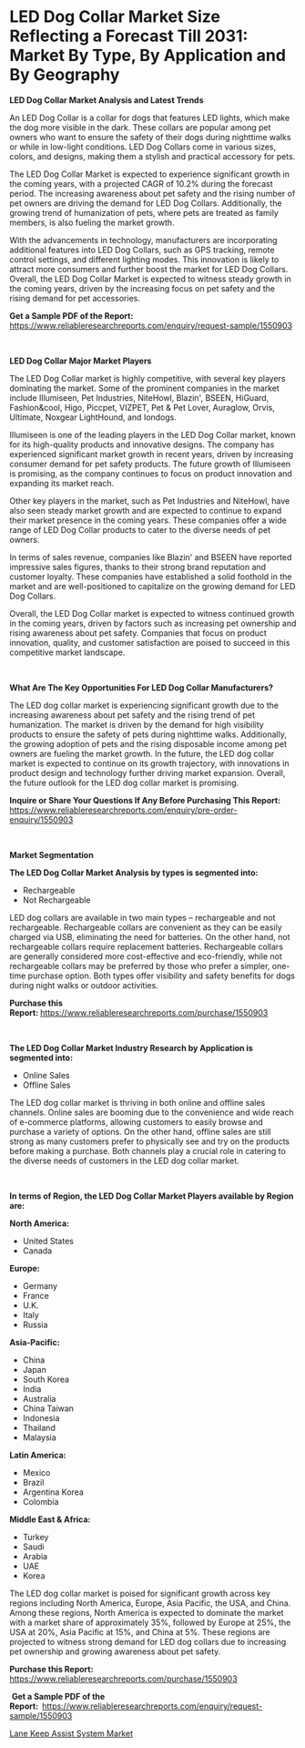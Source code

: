 <p><h1>LED Dog Collar Market Size Reflecting a Forecast Till 2031: Market By Type, By Application and By Geography</h1></p><p><strong>LED Dog Collar Market Analysis and Latest Trends</strong></p>
<p><p>An LED Dog Collar is a collar for dogs that features LED lights, which make the dog more visible in the dark. These collars are popular among pet owners who want to ensure the safety of their dogs during nighttime walks or while in low-light conditions. LED Dog Collars come in various sizes, colors, and designs, making them a stylish and practical accessory for pets.</p><p>The LED Dog Collar Market is expected to experience significant growth in the coming years, with a projected CAGR of 10.2% during the forecast period. The increasing awareness about pet safety and the rising number of pet owners are driving the demand for LED Dog Collars. Additionally, the growing trend of humanization of pets, where pets are treated as family members, is also fueling the market growth.</p><p>With the advancements in technology, manufacturers are incorporating additional features into LED Dog Collars, such as GPS tracking, remote control settings, and different lighting modes. This innovation is likely to attract more consumers and further boost the market for LED Dog Collars. Overall, the LED Dog Collar Market is expected to witness steady growth in the coming years, driven by the increasing focus on pet safety and the rising demand for pet accessories.</p></p>
<p><strong>Get a Sample PDF of the Report:&nbsp;</strong> <a href="https://www.reliableresearchreports.com/enquiry/request-sample/1550903">https://www.reliableresearchreports.com/enquiry/request-sample/1550903</a></p>
<p>&nbsp;</p>
<p><strong>LED Dog Collar Major Market Players</strong></p>
<p><p>The LED Dog Collar market is highly competitive, with several key players dominating the market. Some of the prominent companies in the market include Illumiseen, Pet Industries, NiteHowl, Blazin', BSEEN, HiGuard, Fashion&cool, Higo, Piccpet, VIZPET, Pet & Pet Lover, Auraglow, Orvis, Ultimate, Noxgear LightHound, and Iondogs.</p><p>Illumiseen is one of the leading players in the LED Dog Collar market, known for its high-quality products and innovative designs. The company has experienced significant market growth in recent years, driven by increasing consumer demand for pet safety products. The future growth of Illumiseen is promising, as the company continues to focus on product innovation and expanding its market reach.</p><p>Other key players in the market, such as Pet Industries and NiteHowl, have also seen steady market growth and are expected to continue to expand their market presence in the coming years. These companies offer a wide range of LED Dog Collar products to cater to the diverse needs of pet owners.</p><p>In terms of sales revenue, companies like Blazin' and BSEEN have reported impressive sales figures, thanks to their strong brand reputation and customer loyalty. These companies have established a solid foothold in the market and are well-positioned to capitalize on the growing demand for LED Dog Collars.</p><p>Overall, the LED Dog Collar market is expected to witness continued growth in the coming years, driven by factors such as increasing pet ownership and rising awareness about pet safety. Companies that focus on product innovation, quality, and customer satisfaction are poised to succeed in this competitive market landscape.</p></p>
<p>&nbsp;</p>
<p><strong>What Are The Key Opportunities For LED Dog Collar Manufacturers?</strong></p>
<p><p>The LED dog collar market is experiencing significant growth due to the increasing awareness about pet safety and the rising trend of pet humanization. The market is driven by the demand for high visibility products to ensure the safety of pets during nighttime walks. Additionally, the growing adoption of pets and the rising disposable income among pet owners are fueling the market growth. In the future, the LED dog collar market is expected to continue on its growth trajectory, with innovations in product design and technology further driving market expansion. Overall, the future outlook for the LED dog collar market is promising.</p></p>
<p><strong>Inquire or Share Your Questions If Any Before Purchasing This Report:</strong> <a href="https://www.reliableresearchreports.com/enquiry/pre-order-enquiry/1550903">https://www.reliableresearchreports.com/enquiry/pre-order-enquiry/1550903</a></p>
<p>&nbsp;</p>
<p><strong>Market Segmentation</strong></p>
<p><strong>The LED Dog Collar Market Analysis by types is segmented into:</strong></p>
<p><ul><li>Rechargeable</li><li>Not Rechargeable</li></ul></p>
<p><p>LED dog collars are available in two main types – rechargeable and not rechargeable. Rechargeable collars are convenient as they can be easily charged via USB, eliminating the need for batteries. On the other hand, not rechargeable collars require replacement batteries. Rechargeable collars are generally considered more cost-effective and eco-friendly, while not rechargeable collars may be preferred by those who prefer a simpler, one-time purchase option. Both types offer visibility and safety benefits for dogs during night walks or outdoor activities.</p></p>
<p><strong>Purchase this Report:&nbsp;</strong><a href="https://www.reliableresearchreports.com/purchase/1550903">https://www.reliableresearchreports.com/purchase/1550903</a></p>
<p>&nbsp;</p>
<p><strong>The LED Dog Collar Market Industry Research by Application is segmented into:</strong></p>
<p><ul><li>Online Sales</li><li>Offline Sales</li></ul></p>
<p><p>The LED dog collar market is thriving in both online and offline sales channels. Online sales are booming due to the convenience and wide reach of e-commerce platforms, allowing customers to easily browse and purchase a variety of options. On the other hand, offline sales are still strong as many customers prefer to physically see and try on the products before making a purchase. Both channels play a crucial role in catering to the diverse needs of customers in the LED dog collar market.</p></p>
<p>&nbsp;</p>
<p><strong>In terms of Region, the LED Dog Collar Market Players available by Region are:</strong></p>
<p>
    <p> <strong> North America: </strong>
        <ul>
            <li>United States</li>
            <li>Canada</li>
        </ul>
        </p> 
    <p> <strong> Europe: </strong>
        <ul>
            <li>Germany</li>
            <li>France</li>
            <li>U.K.</li>
            <li>Italy</li>
            <li>Russia</li>
        </ul>
        </p> 
    <p> <strong> Asia-Pacific: </strong>
        <ul>
            <li>China</li>
            <li>Japan</li>
            <li>South Korea</li>
            <li>India</li>
            <li>Australia</li>
            <li>China Taiwan</li>
            <li>Indonesia</li>
            <li>Thailand</li>
            <li>Malaysia</li>
        </ul>
        </p> 
    <p> <strong> Latin America: </strong>
        <ul>
            <li>Mexico</li>
            <li>Brazil</li>
            <li>Argentina Korea</li>
            <li>Colombia</li>
        </ul>
        </p> 
    <p> <strong> Middle East & Africa: </strong>
        <ul>
            <li>Turkey</li>
            <li>Saudi</li>
            <li>Arabia</li>
            <li>UAE</li>
            <li>Korea</li>
        </ul>
    </p>
    </p>
<p><p>The LED dog collar market is poised for significant growth across key regions including North America, Europe, Asia Pacific, the USA, and China. Among these regions, North America is expected to dominate the market with a market share of approximately 35%, followed by Europe at 25%, the USA at 20%, Asia Pacific at 15%, and China at 5%. These regions are projected to witness strong demand for LED dog collars due to increasing pet ownership and growing awareness about pet safety.</p></p>
<p><strong>Purchase this Report: </strong><a href="https://www.reliableresearchreports.com/purchase/1550903">https://www.reliableresearchreports.com/purchase/1550903</a></p>
<p>&nbsp;<strong>Get a Sample PDF of the Report:&nbsp;&nbsp;</strong><a href="https://www.reliableresearchreports.com/enquiry/request-sample/1550903">https://www.reliableresearchreports.com/enquiry/request-sample/1550903</a></p>
<p><strong></strong></p>
<p><p><a href="https://gratis-rainforest-2ca.notion.site/Lane-Keep-Assist-System-Market-Size-Market-Trends-and-Growth-Outlook-forecasted-for-period-from-20-e4a24eee3b9a476192d4ac30e9dd03da">Lane Keep Assist System Market</a></p></p>